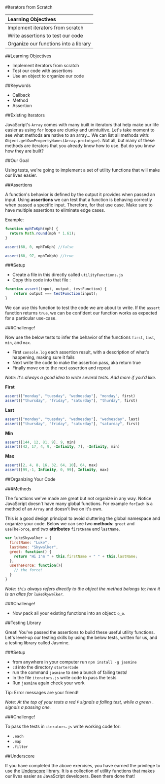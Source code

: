 #Iterators from Scratch

|Learning Objectives|
| :--- |
| Implement iterators from scratch |
| Write assertions to test our code |
| Organize our functions into a library |

##Learning Objectives

* Implement iterators from scratch
* Test our code with assertions
* Use an object to organize our code


##Keywords

* Callback
* Method
* Assertion


##Existing Iterators

JavaScript's `Array` comes with many built in iterators that help make our life easier as using `for` loops are clunky and unintuitive. Let's take moment to see what methods are native to an array... We can list all methods with: `Object.getOwnPropertyNames(Array.prototype)`. Not all, but many of these methods are iterators that you already know how to use. But do you know how they are built?

##Our Goal

Using tests, we're going to implement a set of utility functions that will make our lives easier.

##Assertions

A function's behavior is defined by the output it provides when passed an input. Using **assertions** we can test that a function is behaving correctly when passed a specific input. Therefore,  for that use case. Make sure to have multiple assertions to eliminate edge cases.

Example:

```javascript
function mphToKph(mph) {
  return Math.round(mph * 1.61);
}

assert(60, 0, mphToKph) //false

assert(60, 97, mphToKph) //true
```

###Setup

* Create a file in this directly called `utilityFunctions.js`
* Copy this code into that file :

```javascript
function assert(input, output, testFunction) {
	return output === testFunction(input);
}
```

We can use this function to test the code we are about to write. If the `assert` function returns `true`, we can be confident our function works as expected for a particular use-case.

###Challenge!

Now use the below tests to infer the behavior of the functions `first`, `last`, `min`, and `max`.

* First `console.log` each assertion result, with a description of what's happening, making sure it fails
* Next write the code to make the assertion pass, aka return true
* Finally move on to the next assertion and repeat

*Note: It's always a good idea to write several tests. Add more if you'd like.*

**First**

```javascript
assert(["monday", "tuesday", "wednesday"], "monday", first)
assert(["thursday", "friday", "saturday"], "thurday", first)
```

**Last**

```javascript
assert(["monday", "tuesday", "wednesday"], "wednesday", last)
assert(["thursday", "friday", "saturday"], "saturday", first)
```

**Min**

```javascript
assert([144, 12, 81, 9], 9, min)
assert([42, 17, 4, 9, -Infinity, 7], -Infinity, min)
```

**Max**

```javascript
assert([2, 4, 8, 16, 32, 64, 10], 64, max)
assert([99,-1, Infinity, 0, 99], Infinity, max)
```

##Organizing Your Code

###Methods

The functions we've made are great but not organize in any way. Notice JavaScript doesn't have many global functions. For example `forEach` is a method of an `Array` and doesn't live on it's own.

This is a good design principal to avoid cluttering the global namespace and organize your code. Below we can see two **methods**: `greet` and `useTheForce`, and two **attributes** `firstName` and `lastName`.

```javascript
var lukeSkywalker = {
  firstName: "Luke",
  lastName: "Skywalker",
  greet: function() {
    return "Hi I'm " + this.firstName + " " + this.lastName; 
  },
  useTheForce: function(){
    // the force!
  }
}
```
*Note: `this` always refers directly to the object the method belongs to; here it is an alias for `lukeSkywalker`.*

###Challenge!

* Now pack all your existing functions into an object: `o_o`.

##Testing Library

Great! You've passed the assertions to build these useful utility functions. Let's level-up our testing skills by using the below tests, written for us, and a testing library called Jasmine.

###Setup

* from anywhere in your computer run `npm install -g jasmine`
* `cd` into the directory `starterCode`
* run the command `jasmine` to see a bunch of failing tests!
* In the file `iterators.js` write code to pass the tests
* Run `jasmine` again check your work

Tip: Error messages are your friend!


*Note: At the top of your tests a red `F` signals a failing test, while a green `.` signals a passing one.*


###Challenge!

To pass the tests in `iterators.js` write working code for:

* `.each`
* `.map`
* `.filter`


##Underscore

If you have completed the above exercises, you have earned the privilege to use the [Underscore](http://underscorejs.org/) library. It is a collection of utility functions that makes our lives easier as JavaScript developers. Been there done that!
